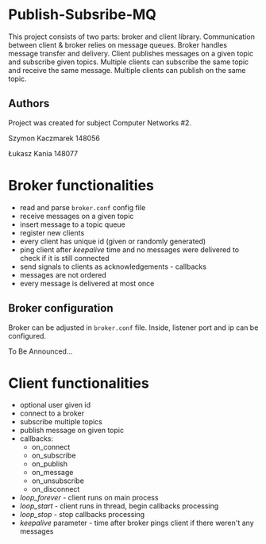 # Publish-Subsribe-MQ

This project consists of two parts: broker and client library.
Communication between client & broker relies on message queues.
Broker handles message transfer and delivery.
Client publishes messages on a given topic and subscribe given topics.
Multiple clients can subscribe the same topic and receive the same message.
Multiple clients can publish on the same topic.

## Authors
Project was created for subject Computer Networks #2.

Szymon Kaczmarek 148056

Łukasz Kania 148077

# Broker functionalities

- read and parse ``broker.conf`` config file
- receive messages on a given topic
- insert message to a topic queue
- register new clients
- every client has unique id (given or randomly generated)
- ping client after *keepalive* time and no messages were delivered to check if it is still connected
- send signals to clients as acknowledgements - callbacks
- messages are not ordered
- every message is delivered at most once

## Broker configuration

Broker can be adjusted in ``broker.conf`` file.
Inside, listener port and ip can be configured.

To Be Announced...

# Client functionalities

- optional user given id
- connect to a broker
- subscribe multiple topics
- publish message on given topic
- callbacks:
    * on_connect
    * on_subscribe
    * on_publish
    * on_message
    * on_unsubscribe
    * on_disconnect
- *loop_forever* - client runs on main process
- *loop_start* - client runs in thread, begin callbacks processing
- *loop_stop* - stop callbacks processing
- *keepalive* parameter - time after broker pings client if there weren't any messages

